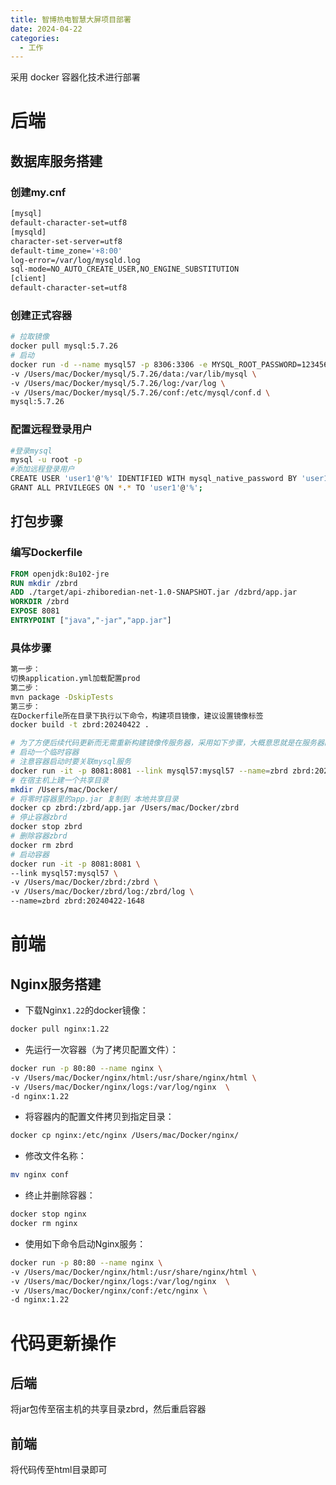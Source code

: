 ```yaml
---
title: 智博热电智慧大屏项目部署
date: 2024-04-22
categories: 
  - 工作
---
```


采用 docker 容器化技术进行部署

# 后端

## 数据库服务搭建

### 创建my.cnf

```sh
[mysql]
default-character-set=utf8
[mysqld]
character-set-server=utf8
default-time_zone='+8:00'
log-error=/var/log/mysqld.log
sql-mode=NO_AUTO_CREATE_USER,NO_ENGINE_SUBSTITUTION
[client]
default-character-set=utf8
```

### 创建正式容器

```sh
# 拉取镜像
docker pull mysql:5.7.26
# 启动
docker run -d --name mysql57 -p 8306:3306 -e MYSQL_ROOT_PASSWORD=123456 \
-v /Users/mac/Docker/mysql/5.7.26/data:/var/lib/mysql \
-v /Users/mac/Docker/mysql/5.7.26/log:/var/log \
-v /Users/mac/Docker/mysql/5.7.26/conf:/etc/mysql/conf.d \
mysql:5.7.26
```

### 配置远程登录用户

```sh
#登录mysql
mysql -u root -p
#添加远程登录用户
CREATE USER 'user1'@'%' IDENTIFIED WITH mysql_native_password BY 'user123!';
GRANT ALL PRIVILEGES ON *.* TO 'user1'@'%';
```

## 打包步骤

### 编写Dockerfile

```dockerfile
FROM openjdk:8u102-jre
RUN mkdir /zbrd
ADD ./target/api-zhiboredian-net-1.0-SNAPSHOT.jar /dzbrd/app.jar
WORKDIR /zbrd
EXPOSE 8081
ENTRYPOINT ["java","-jar","app.jar"]
```

### 具体步骤

```sh
第一步：
切换application.yml加载配置prod
第二步：
mvn package -DskipTests
第三步：
在Dockerfile所在目录下执行以下命令，构建项目镜像，建议设置镜像标签
docker build -t zbrd:20240422 .
```



```sh
# 为了方便后续代码更新而无需重新构建镜像传服务器，采用如下步骤，大概意思就是在服务器的宿主机上和容器共享一个目录放项目的jar包，这样的话之后更新代码，只需要把jar包传到宿主机的共享目录下即可，然后重启容器完成代码更新
# 启动一个临时容器
# 注意容器启动时要关联mysql服务
docker run -it -p 8081:8081 --link mysql57:mysql57 --name=zbrd zbrd:20240422-1648
# 在宿主机上建一个共享目录
mkdir /Users/mac/Docker/
# 将零时容器里的app.jar 复制到 本地共享目录
docker cp zbrd:/zbrd/app.jar /Users/mac/Docker/zbrd
# 停止容器zbrd
docker stop zbrd
# 删除容器zbrd
docker rm zbrd
# 启动容器
docker run -it -p 8081:8081 \
--link mysql57:mysql57 \
-v /Users/mac/Docker/zbrd:/zbrd \
-v /Users/mac/Docker/zbrd/log:/zbrd/log \
--name=zbrd zbrd:20240422-1648
```



# 前端 

## Nginx服务搭建

- 下载Nginx`1.22`的docker镜像：

```bash
docker pull nginx:1.22
```

- 先运行一次容器（为了拷贝配置文件）：

```bash
docker run -p 80:80 --name nginx \
-v /Users/mac/Docker/nginx/html:/usr/share/nginx/html \
-v /Users/mac/Docker/nginx/logs:/var/log/nginx  \
-d nginx:1.22
```

- 将容器内的配置文件拷贝到指定目录：

```bash
docker cp nginx:/etc/nginx /Users/mac/Docker/nginx/
```

- 修改文件名称：

```bash
mv nginx conf
```

- 终止并删除容器：

```bash
docker stop nginx
docker rm nginx
```

- 使用如下命令启动Nginx服务：

```bash
docker run -p 80:80 --name nginx \
-v /Users/mac/Docker/nginx/html:/usr/share/nginx/html \
-v /Users/mac/Docker/nginx/logs:/var/log/nginx  \
-v /Users/mac/Docker/nginx/conf:/etc/nginx \
-d nginx:1.22
```



# 代码更新操作

## 后端

将jar包传至宿主机的共享目录zbrd，然后重启容器

## 前端

将代码传至html目录即可